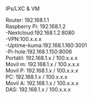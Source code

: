 IPs/LXC & VM

Router: 192.168.1.1  
   Raspberry Pi: 192.168.1.2  
	-Nextcloud:192.168.1.2:8080  
	-VPN:100.x.x.x  
	-Uptime-kuma:192.168.1.160:3001  
	-Pi-hole:192.168.1.150:8006  
Portátil: 192.168.1.x / 100.x.x.x  
Movil m: 192.168.1.x / 100.x.x.x  
Movil P: 192.168.1.x / 100.x.x.x  
PC: 192.168.1.x / 100.x.x.x  
Movil A: 192.168.1.x / 100.x.x.x  
DAS: 192.168.1.x / 100.x.x.x  
